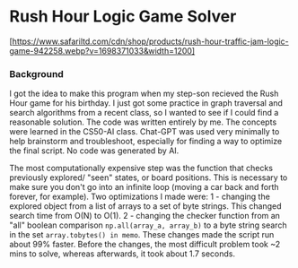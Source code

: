 # Rush Hour Logic Game Solver

[https://www.safariltd.com/cdn/shop/products/rush-hour-traffic-jam-logic-game-942258.webp?v=1698371033&width=1200] 

### Background
I got the idea to make this program when my step-son recieved the Rush Hour game for his birthday. I just got some practice in graph traversal and search algorithms from a recent class, so I wanted to see if I could find a reasonable solution.
The code was written entirely by me. The concepts were learned in the CS50-AI class.
Chat-GPT was used very minimally to help brainstorm and troubleshoot, especially for finding a way to optimize the final script. No code was generated by AI.

The most computationally expensive step was the function that checks previously explored/ "seen" states, or board positions. This is necessary to make sure you don't go into an infinite loop (moving a car back and forth forever, for example).
Two optimizations I made were:
1 - changing the explored object from a list of arrays to a set of byte strings. This changed search time from O(N) to O(1).
2 - changing the checker function from an "all" boolean comparison `np.all(array_a, array_b)` to a byte string search in the set `array.tobytes() in memo`.
These changes made the script run about 99% faster. Before the changes, the most difficult problem took ~2 mins to solve, whereas afterwards, it took about 1.7 seconds. 



